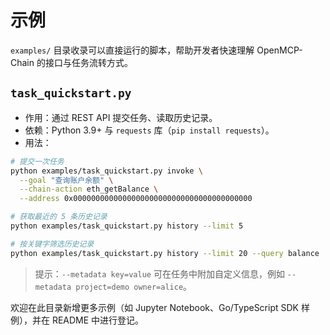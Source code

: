 # 示例

`examples/` 目录收录可以直接运行的脚本，帮助开发者快速理解 OpenMCP-Chain 的接口与任务流转方式。

## `task_quickstart.py`

- 作用：通过 REST API 提交任务、读取历史记录。
- 依赖：Python 3.9+ 与 `requests` 库（`pip install requests`）。
- 用法：

```bash
# 提交一次任务
python examples/task_quickstart.py invoke \
  --goal "查询账户余额" \
  --chain-action eth_getBalance \
  --address 0x0000000000000000000000000000000000000000

# 获取最近的 5 条历史记录
python examples/task_quickstart.py history --limit 5

# 按关键字筛选历史记录
python examples/task_quickstart.py history --limit 20 --query balance
```

> 提示：`--metadata key=value` 可在任务中附加自定义信息，例如 `--metadata project=demo owner=alice`。

欢迎在此目录新增更多示例（如 Jupyter Notebook、Go/TypeScript SDK 样例），并在 README 中进行登记。
